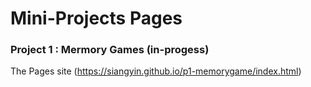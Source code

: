 # Mini-Projects Pages

### Project 1 : Mermory Games (in-progess)

The Pages site (https://siangyin.github.io/p1-memorygame/index.html)
